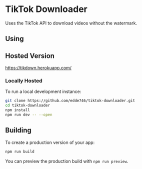 # TikTok Downloader
Uses the TikTok API to download videos without the watermark.

## Using

## Hosted Version
https://tikdown.herokuapp.com/

### Locally Hosted

To run a local development instance:
```bash
git clone https://github.com/edde746/tiktok-downloader.git
cd tiktok-downloader
npm install
npm run dev -- --open
```

## Building

To create a production version of your app:

```bash
npm run build
```

You can preview the production build with `npm run preview`.